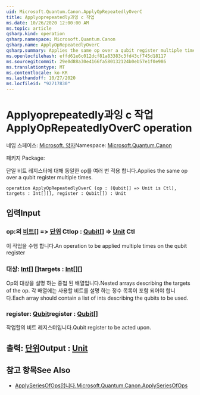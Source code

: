 ```yaml
---
uid: Microsoft.Quantum.Canon.ApplyOpRepeatedlyOverC
title: Applyoprepeatedly과잉 c 작업
ms.date: 10/26/2020 12:00:00 AM
ms.topic: article
qsharp.kind: operation
qsharp.namespace: Microsoft.Quantum.Canon
qsharp.name: ApplyOpRepeatedlyOverC
qsharp.summary: Applies the same op over a qubit register multiple times.
ms.openlocfilehash: effd61e6c012dcf81a83383c3fd43cf745d18117
ms.sourcegitcommit: 29e0d88a30e4166fa580132124b0eb57e1f0e986
ms.translationtype: MT
ms.contentlocale: ko-KR
ms.lasthandoff: 10/27/2020
ms.locfileid: "92717830"
---
```

# <a name="applyoprepeatedlyoverc-operation"></a><span data-ttu-id="d8ba3-102">Applyoprepeatedly과잉 c 작업</span><span class="sxs-lookup"><span data-stu-id="d8ba3-102">ApplyOpRepeatedlyOverC operation</span></span>

<span data-ttu-id="d8ba3-103">네임 스페이스: [Microsoft. 양자](xref:Microsoft.Quantum.Canon)</span><span class="sxs-lookup"><span data-stu-id="d8ba3-103">Namespace: [Microsoft.Quantum.Canon](xref:Microsoft.Quantum.Canon)</span></span>

<span data-ttu-id="d8ba3-104">패키지 [](https://nuget.org/packages/)</span><span class="sxs-lookup"><span data-stu-id="d8ba3-104">Package: [](https://nuget.org/packages/)</span></span>


<span data-ttu-id="d8ba3-105">단일 비트 레지스터에 대해 동일한 op를 여러 번 적용 합니다.</span><span class="sxs-lookup"><span data-stu-id="d8ba3-105">Applies the same op over a qubit register multiple times.</span></span>

```qsharp
operation ApplyOpRepeatedlyOverC (op : (Qubit[] => Unit is Ctl), targets : Int[][], register : Qubit[]) : Unit
```


## <a name="input"></a><span data-ttu-id="d8ba3-106">입력</span><span class="sxs-lookup"><span data-stu-id="d8ba3-106">Input</span></span>

### <a name="op--qubit--unit-ctl"></a><span data-ttu-id="d8ba3-107">op:의 [비트](xref:microsoft.quantum.lang-ref.qubit)[] => [단위](xref:microsoft.quantum.lang-ref.unit) Ctl</span><span class="sxs-lookup"><span data-stu-id="d8ba3-107">op : [Qubit](xref:microsoft.quantum.lang-ref.qubit)[] => [Unit](xref:microsoft.quantum.lang-ref.unit) Ctl</span></span>

<span data-ttu-id="d8ba3-108">이 작업을 수행 합니다.</span><span class="sxs-lookup"><span data-stu-id="d8ba3-108">An operation to be applied multiple times on the qubit register</span></span>


### <a name="targets--int"></a><span data-ttu-id="d8ba3-109">대상: [Int](xref:microsoft.quantum.lang-ref.int)[] []</span><span class="sxs-lookup"><span data-stu-id="d8ba3-109">targets : [Int](xref:microsoft.quantum.lang-ref.int)[][]</span></span>

<span data-ttu-id="d8ba3-110">Op의 대상을 설명 하는 중첩 된 배열입니다.</span><span class="sxs-lookup"><span data-stu-id="d8ba3-110">Nested arrays describing the targets of the op.</span></span> <span data-ttu-id="d8ba3-111">각 배열에는 사용할 비트를 설명 하는 정수 목록이 포함 되어야 합니다.</span><span class="sxs-lookup"><span data-stu-id="d8ba3-111">Each array should contain a list of ints describing the qubits to be used.</span></span>


### <a name="register--qubit"></a><span data-ttu-id="d8ba3-112">register: [Qubit](xref:microsoft.quantum.lang-ref.qubit)</span><span class="sxs-lookup"><span data-stu-id="d8ba3-112">register : [Qubit](xref:microsoft.quantum.lang-ref.qubit)[]</span></span>

<span data-ttu-id="d8ba3-113">작업할의 비트 레지스터입니다.</span><span class="sxs-lookup"><span data-stu-id="d8ba3-113">Qubit register to be acted upon.</span></span>



## <a name="output--unit"></a><span data-ttu-id="d8ba3-114">출력: [단위](xref:microsoft.quantum.lang-ref.unit)</span><span class="sxs-lookup"><span data-stu-id="d8ba3-114">Output : [Unit](xref:microsoft.quantum.lang-ref.unit)</span></span>



## <a name="see-also"></a><span data-ttu-id="d8ba3-115">참고 항목</span><span class="sxs-lookup"><span data-stu-id="d8ba3-115">See Also</span></span>

- [<span data-ttu-id="d8ba3-116">ApplySeriesOfOps입니다.</span><span class="sxs-lookup"><span data-stu-id="d8ba3-116">Microsoft.Quantum.Canon.ApplySeriesOfOps</span></span>](xref:Microsoft.Quantum.Canon.ApplySeriesOfOps)